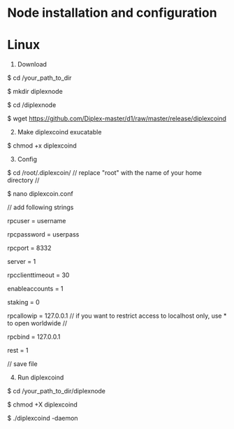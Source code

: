 # Node installation and configuration

# Linux

1. Download

$ cd /your_path_to_dir

$ mkdir diplexnode

$ cd /diplexnode

$ wget https://github.com/Diplex-master/d1/raw/master/release/diplexcoind

2. Make diplexcoind exucatable

$ chmod +x diplexcoind

3. Config

$ cd /root/.diplexcoin/  // replace "root" with the name of your home directory //

$ nano diplexcoin.conf

// add following strings

rpcuser = username

rpcpassword = userpass

rpcport = 8332

server = 1

rpcclienttimeout = 30

enableaccounts = 1

staking = 0

rpcallowip = 127.0.0.1 // if you want to restrict access to localhost only, use * to open worldwide //

rpcbind = 127.0.0.1

rest = 1

// save file

4. Run diplexcoind

$ cd /your_path_to_dir/diplexnode

$ chmod +X diplexcoind

$ ./diplexcoind -daemon

